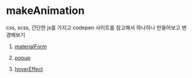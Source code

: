# makeAnimation
css, scss, 간단한 js를 가지고 codepen 사이트를 참고해서 하나하나 만들어보고 변경해보기

1. [materialForm](https://uchang7194.github.io/makeAnimation/materialForm/)

2. [popup](https://uchang7194.github.io/makeAnimation/popup/)

2. [hoverEffect](https://uchang7194.github.io/makeAnimation/hoverEffect/)

